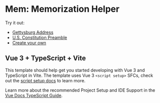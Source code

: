 # Mem: Memorization Helper

Try it out:
* [Gettysburg Address](https://mem.io27.com/?q=H4sIAAAAAAAAA2VUy47bMAy871fwA7z5iB66KFD0VKBn2qJtYWUxlWQb%2FvsOJTtJsZcgsviYGQ71XddEedAkxNFRlk0iHcIpE09KdjtymQXnPuk6zYVGTWUmjVRmn2nQWHyUWDpiirJT5OI1dnYxiN%2FEkY%2F00%2FeSytHVJk6cH7jgpiiKCN2T3jV7y8OZC3EItAAIA9aQpMbK35XD7e3tl%2B60S72SOPHUGjBNFkeD33ygnVNHRTKQTbTPYgRa5QudJkA5ziNlfYFbddAnSlDhSEFRSqJbk9zoT%2Bu%2FSDEdrt49lxLkffQSHOnYGgJKjZ95AxddxEhftZF6h5oG4Yqv2dAJ%2BuN%2F5EDp5HEPPIipj0DNAl5K4CU0WWlQ9IkCGORW6IUuLd4GZ5c3%2BlEIY%2BNQdGq6jL7U%2BsbbJnFJBZHzrCu4OK2zhvjfVsy5yh04TYjMErN0FmsiRS1Pbu%2Fvr5%2Bhb5Yhfb2YMWyMFB%2Brnya4LLob%2FYYv%2BmTMYITOsF8YnTAEMva5pHWaAmZmOnSXxlcjGANoR8aoe8WNmfmuaj%2B7kVRi58wJTkriobSmuyZQ3j0sGLwN1FCieERgNUGSRRbYGRBOlfg4AfQrxC2NGjYp2bSgcouE2Ac538Bec7BxrrluQaPYUar71hm%2BXl6Wpc763Jg1whs%2Bz%2FgMvJ9o4Ie5dTBhxrapNWNu7kATUwLGjtqHA9Q3huPdBaR1feCpvWv%2Bl21tZi%2BcP00KBg6I0stobwhS6yDNyEkXi4dTZ4V40iZnghX%2BFLjINjvXz5u23deWOvCam9NfeF0uh%2FMyqq%2F1ieCMfbTdedS42u8n%2FBnWB10skYZaoE0iS0OTzX6nD3HtfHtONtB6lKq%2BvB4OmBMyfSgs2HJrXnv6el9fxhHcRRzoo4I5tlaZYMEUYebSdh3Pnug9mGuO%2F45tw5%2FnJ0SsJmb%2BUJbwTJf59g%2B0ttGXwwUAAA%3D%3D&title=Gettysburg%20Address)
* [U.S. Constitution Preamble](https://mem.io27.com/?q=H4sIAAAAAAAAA1WQUUpEMQxFt5IFPNyD%2BieCAyrz3Wlv5xXa5pmkA7N7mwqKn8lNbs7NGWQ76AQ%2BKojzqj57MSR6t2DQjUqnN0kQMqbM0ihQYwEdkIxoPs59I6iFSy2608tQKxG%2BqWMOJm7wDn1I6F%2Bj1GL3jQ7hW0lwy3U1cmvcKSGjK5be2H74ruiQUOmMmoNMMfREiujurj9VqJZ%2BVY%2FwWi4QuzsuD1HUG3QtzIpOrAZZAGnqksKM5%2BIfvu1F6Zn7RLZhM9sv4r%2FH%2BKnHNr1iePgGv%2FLe50cBAAA%3D&title=U.S.%20Constitution%20Preamble)
* [Create your own](https://mem.io27.com)


## Vue 3 + TypeScript + Vite

This template should help get you started developing with Vue 3 and TypeScript in Vite. The template uses Vue 3 `<script setup>` SFCs, check out the [script setup docs](https://v3.vuejs.org/api/sfc-script-setup.html#sfc-script-setup) to learn more.

Learn more about the recommended Project Setup and IDE Support in the [Vue Docs TypeScript Guide](https://vuejs.org/guide/typescript/overview.html#project-setup).
